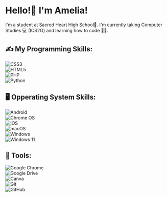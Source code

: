 # Hello!👋 I'm Amelia!

I'm a student at Sacred Heart High School🏫. I'm currently taking Computer Studies 💻 (ICS2O) and learning how to code 🧑‍💻. 

## ✍ My Programming Skills: <br>
![CSS3](https://img.shields.io/badge/css3-%231572B6.svg?style=for-the-badge&logo=css3&logoColor=white)<br>
![HTML5](https://img.shields.io/badge/html5-%23E34F26.svg?style=for-the-badge&logo=html5&logoColor=white)<br>
![PHP](https://img.shields.io/badge/php-%23777BB4.svg?style=for-the-badge&logo=php&logoColor=white)<br>
![Python](https://img.shields.io/badge/python-3670A0?style=for-the-badge&logo=python&logoColor=ffdd54)<br>

## 🖥 Opperating System Skills: <br>
![Android](https://img.shields.io/badge/Android-3DDC84?style=for-the-badge&logo=android&logoColor=white)<br>
![Chrome OS](https://img.shields.io/badge/chrome%20os-3d89fc?style=for-the-badge&logo=google%20chrome&logoColor=white)<br>
![iOS](https://img.shields.io/badge/iOS-000000?style=for-the-badge&logo=ios&logoColor=white)<br>
![macOS](https://img.shields.io/badge/mac%20os-000000?style=for-the-badge&logo=macos&logoColor=F0F0F0)<br>
![Windows](https://img.shields.io/badge/Windows-0078D6?style=for-the-badge&logo=windows&logoColor=white)<br>
![Windows 11](https://img.shields.io/badge/Windows%2011-%230079d5.svg?style=for-the-badge&logo=Windows%2011&logoColor=white)<br>

## 🔧 Tools: <br>
![Google Chrome](https://img.shields.io/badge/Google%20Chrome-4285F4?style=for-the-badge&logo=GoogleChrome&logoColor=white)<br>
![Google Drive](https://img.shields.io/badge/Google%20Drive-4285F4?style=for-the-badge&logo=googledrive&logoColor=white)<br>
![Canva](https://img.shields.io/badge/Canva-%2300C4CC.svg?style=for-the-badge&logo=Canva&logoColor=white)<br>
![Git](https://img.shields.io/badge/git-%23F05033.svg?style=for-the-badge&logo=git&logoColor=white)<br>
![GitHub](https://img.shields.io/badge/github-%23121011.svg?style=for-the-badge&logo=github&logoColor=white)<br>
